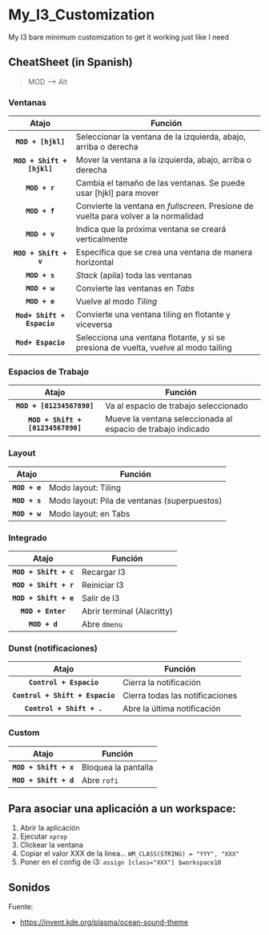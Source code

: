 # My_I3_Customization
My I3 bare minimum customization to get it working just like I need

## CheatSheet (in Spanish)

> MOD --> Alt

### Ventanas

|            Atajo           | Función                                                                              |
|:--------------------------:|--------------------------------------------------------------------------------------|
|     **`MOD + [hjkl]`**     | Seleccionar la ventana de la izquierda, abajo, arriba o derecha                      |
| **`MOD + Shift + [hjkl]`** | Mover la ventana a la izquierda, abajo, arriba o derecha                             |
|        **`MOD + r`**       | Cambia el tamaño de las ventanas. Se puede usar [hjkl] para mover                    |
|        **`MOD + f`**       | Convierte la ventana en *fullscreen*. Presione de vuelta para volver a la normalidad |
|        **`MOD + v`**       | Indica que la próxima ventana se creará verticalmente                                |
|    **`MOD + Shift + v`**   | Especifica que se crea una ventana de manera horizontal                              |
|        **`MOD + s`**       | *Stack* (apila) toda las ventanas                                                    |
|        **`MOD + w`**       | Convierte las ventanas en *Tabs*                                                     |
|        **`MOD + e`**       | Vuelve al modo *Tiling*                                                              |
| **`Mod+ Shift + Espacio`** | Convierte una ventana tiling en flotante y viceversa                                 |
| **`Mod+ Espacio`** | Selecciona una ventana flotante, y si se presiona de vuelta, vuelve al modo tailing                                 |

### Espacios de Trabajo

|                Atajo                | Función                                                      |
|:-----------------------------------:|--------------------------------------------------------------|
|     **`MOD + [01234567890]`**     | Va al espacio de trabajo seleccionado                        |
| **`MOD + Shift + [01234567890]`** | Mueve la ventana seleccionada al espacio de trabajo indicado |

### Layout

|     Atajo     | Función                                      |
|:-------------:|----------------------------------------------|
| **`MOD + e`** | Modo layout: Tiling                          |
| **`MOD + s`** | Modo layout: Pila de ventanas (superpuestos) |
| **`MOD + w`** | Modo layout: en Tabs                         |

### Integrado

|            Atajo           | Función                                              |
|:--------------------------:|------------------------------------------------------|
|    **`MOD + Shift + c`**   | Recargar I3                                          |
|    **`MOD + Shift + r`**   | Reiniciar I3                                         |
|    **`MOD + Shift + e`**   | Salir de I3                                          |
|      **`MOD + Enter`**     | Abrir terminal (Alacritty)                           |
|        **`MOD + d`**       | Abre `dmenu`                                         |

### Dunst (notificaciones)

|              Atajo              | Función                         |
|:-------------------------------:|---------------------------------|
|     **`Control + Espacio`**     | Cierra la notificación          |
| **`Control + Shift + Espacio`** | Cierra todas las notificaciones |
|    **`Control + Shift + .`**    | Abre la última notificación     |

### Custom

|          Atajo          | Función             |
|:-----------------------:|---------------------|
| **`MOD + Shift + x`** | Bloquea la pantalla |
| **`MOD + Shift + d`** | Abre `rofi`         |

## Para asociar una aplicación a un workspace:
1. Abrir la aplicación
2. Ejecutar `xprop`
3. Clickear la ventana
4. Copiar el valor XXX de la linea...
``
WM_CLASS(STRING) = "YYY", "XXX"
``
5. Poner en el config de i3: `assign [class="XXX"] $workspace10`

## Sonidos
Fuente:
- <https://invent.kde.org/plasma/ocean-sound-theme>
